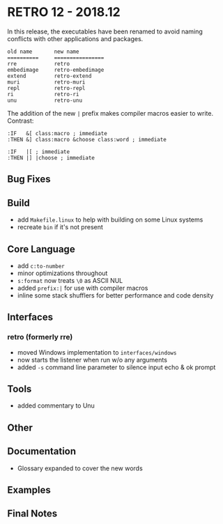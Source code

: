 # RETRO 12 - 2018.12

In this release, the executables have been renamed to avoid
naming conflicts with other applications and packages.

    old name       new name
    ==========     ================
    rre            retro
    embedimage     retro-embedimage
    extend         retro-extend
    muri           retro-muri
    repl           retro-repl
    ri             retro-ri
    unu            retro-unu

The addition of the new `|` prefix makes compiler macros
easier to write. Contrast:

    :IF   &[ class:macro ; immediate
    :THEN &] class:macro &choose class:word ; immediate
    
    :IF   |[ ; immediate
    :THEN |] |choose ; immediate

## Bug Fixes

## Build

- add `Makefile.linux` to help with building on some Linux systems
- recreate `bin` if it's not present

## Core Language

- add `c:to-number`
- minor optimizations throughout
- `s:format` now treats `\0` as ASCII NUL
- added `prefix:|` for use with compiler macros
- inline some stack shufflers for better performance and code density

## Interfaces

### retro (formerly rre)

- moved Windows implementation to `interfaces/windows`
- now starts the listener when run w/o any arguments
- added `-s` command line parameter to silence input echo & ok prompt

## Tools

- added commentary to Unu

## Other

## Documentation

- Glossary expanded to cover the new words

## Examples

## Final Notes
